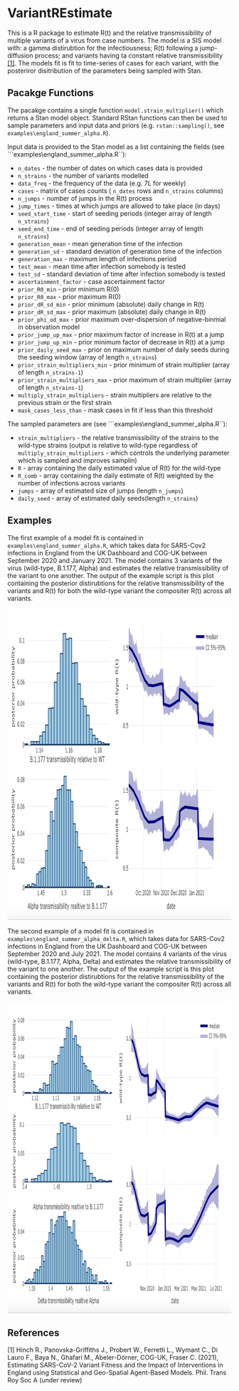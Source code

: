 # VariantREstimate
This is a R package to estimate R(t) and the relative transmissibility of multiple variants of a virus from case numbers. The model is a SIS model with: a gamma distirubtion for the infectiousness; R(t) following a jump-diffusion process; and variants having ta constant relative transmissibility [[1]](#1). The models fit is fit to time-series of cases for each variant, with the posteriror disitribution of the parameters being sampled with Stan.

## Pacakge Functions
The pacakge contains a single function ```model.strain_multiplier()``` which returns a Stan model object. Standard RStan functions can then be used to sample parameters and input data and priors (e.g. ```rstan::sampling()```, see ```examples\england_summer_alpha.R```).

Input data is provided to the Stan model as a list containing the fields (see ```examples\england_summer_alpha.R``):

* ```n_dates``` - the number of dates on which cases data is provided
* ```n_strains``` - the number of variants modelled
* ```data_freq``` - the frequency of the data (e.g. 7L for weekly)
* ```cases``` - matrix of cases counts ( ```n_dates``` rows and ```n_strains``` columns)    
* ```n_jumps``` - number of jumps in the R(t) process
* ```jump_times``` - times at which jumps are allowed to take place (in days)
* ```seed_start_time``` - start of seeding periods (integer array of length  ```n_strains```)
* ```seed_end_time``` - end of seeding periods (integer array of length  ```n_strains```)  
* ```generation_mean``` - mean generation time of the infection
* ```generation_sd``` - standard deviation of generation time of the infection
* ```generation_max``` - maximum length of infections period
* ```test_mean``` - mean time after infection somebody is tested
* ```test_sd``` - standard deviation of time after infection somebody is tested
* ```ascertainment_factor``` - case ascertainment factor
* ```prior_R0_min``` - prior minimum R(0)
* ```prior_R0_max``` - prior maximum R(0)
* ```prior_dR_sd_min``` - prior minimum (absolute) daily change in R(t)
* ```prior_dR_sd_max``` - prior maximum (absolute) daily change in R(t)
* ```prior_phi_od_max``` - prior maximum over-dispersion of negative-binmial in observation model
* ```prior_jump_up_max``` - prior maximum factor of increase in R(t) at a jump
* ```prior_jump_up_min``` - prior minimum factor of decrease in R(t) at a jump
* ```prior_daily_seed_max``` - prior on maximum number of daily seeds during the seeding window (array of length ```n_strains```)
* ```prior_strain_multipliers_min``` - prior minimum of strain multiplier (array of length ```n_strains-1```)
* ```prior_strain_multipliers_max``` - prior maximum of strain multiplier (array of length ```n_strains-1```)
* ```multiply_strain_multipliers``` - strain multipliers are relative to the previous strain or the first strain
* ```mask_cases_less_than``` - mask cases in fit if less than this threshold

The sampled parameters are (see ```examples\england_summer_alpha.R``):

* ```strain_multipliers``` - the relative transmissibility of the strains to the wild-type strains (output is relative to wild-type regardless of ```multiply_strain_multipliers``` - which controls the underlying parameter which is sampled and improves samplin)
* ```R``` - array containing the daily estimated value of R(t) for the wild-type
* ```R_comb``` - array containing the daily estimate of R(t) weighted by the number of infections across variants
* ```jumps``` - array of estimated size of jumps (length ```n_jumps```)
* ```daily_seed``` - array of estimated daily seeds(length ```n_strains```)

## Examples
The first example of a model fit is contained in ```examples\england_summer_alpha.R```, which takes data for SARS-Cov2 infections in England from the UK Dashboard and COG-UK between September 2020 and January 2021.
The model contains 3 variants of the virus  (wild-type, B.1.177, Alpha) and estimates the relative transmissibility of the variant to one another.
The output of the example script is this plot containing the posterior distirubtions for the relative transmissibility of the variants and R(t) for both the wild-type variant the compositer R(t) across all variants.

<p><img src="documentation/plot_summer_alpha.png"  height="700"></p>

The second example of a model fit is contained in ```examples\england_summer_alpha_delta.R```, which takes data for SARS-Cov2 infections in England from the UK Dashboard and COG-UK between September 2020 and July 2021.
The model contains 4 variants of the virus  (wild-type, B.1.177, Alpha, Delta) and estimates the relative transmissibility of the variant to one another.
The output of the example script is this plot containing the posterior distirubtions for the relative transmissibility of the variants and R(t) for both the wild-type variant the compositer R(t) across all variants.

<p><img src="documentation/plot_summer_alpha_delta.png"  height="700"></p>



## References
<a id="1">[1]</a> 
Hinch R., Panovska-Griffiths J., Probert W., Ferretti L., Wymant C., Di Lauro F., Baya N., Ghafari M., Abeler-Dörner, COG-UK, Fraser C. (2021), Estimating SARS-CoV-2 Variant Fitness and the Impact of Interventions in England using Statistical and Geo-Spatial Agent-Based Models. Phil. Trans Roy Soc A (under review)

